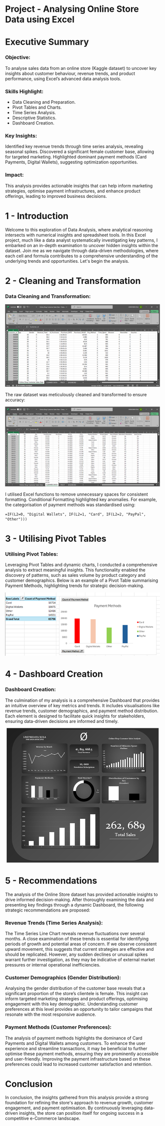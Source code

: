 # Project - Analysing Online Store Data using Excel

# Executive Summary
### Objective:
To analyse sales data from an online store (Kaggle dataset) to uncover key insights about customer behaviour, revenue trends, and product performance, using Excel’s advanced data analysis tools.

### Skills Highlight:
- Data Cleaning and Preparation.
- Pivot Tables and Charts.
- Time Series Analysis.
- Descriptive Statistics.
- Dashboard Creation.

### Key Insights:
Identified key revenue trends through time series analysis, revealing seasonal spikes.
Discovered a significant female customer base, allowing for targeted marketing.
Highlighted dominant payment methods (Card Payments, Digital Wallets), suggesting optimization opportunities.

### Impact:
This analysis provides actionable insights that can help inform marketing strategies, optimise payment infrastructures, and enhance product offerings, leading to improved business decisions.

# 1 - Introduction
Welcome to this exploration of Data Analysis, where analytical reasoning intersects with numerical insights and spreadsheet tools. In this Excel project, much like a data analyst systematically investigating key patterns, I embarked on an in-depth examination to uncover hidden insights within the dataset. Join me as we navigate through data-driven methodologies, where each cell and formula contributes to a comprehensive understanding of the underlying trends and opportunities. Let's begin the analysis.

# 2 - Cleaning and Transformation
### Data Cleaning and Transformation:
<p align="center">
<img src="RAW DATA.png">
</p>

The raw dataset was meticulously cleaned and transformed to ensure accuracy:

<p align="center">
<img src="CLEAN DATA.png">
</p>

I utilised Excel functions to remove unnecessary spaces for consistent formatting. Conditional Formatting highlighted key anomalies. For example, the categorisation of payment methods was standardised using:
```excel
=IF(L2=0, "Digital Wallets", IF(L2=1, "Card", IF(L2=2, "PayPal", "Other")))
```

# 3 - Utilising Pivot Tables
### Utilising Pivot Tables:
Leveraging Pivot Tables and dynamic charts, I conducted a comprehensive analysis to extract meaningful insights. This functionality enabled the discovery of patterns, such as sales volume by product category and customer demographics. Below is an example of a Pivot Table summarising Payment Methods, highlighting trends for strategic decision-making.

<p align="center">
<img src="PAYMENT METHOD.png">
</p>

# 4 - Dashboard Creation
### Dashboard Creation:
The culmination of my analysis is a comprehensive Dashboard that provides an intuitive overview of key metrics and trends. It includes visualisations like revenue trends, customer demographics, and payment method distribution. Each element is designed to facilitate quick insights for stakeholders, ensuring data-driven decisions are informed and timely.

<p align="center">
<img src="DASHBOARD - FINAL.png">
</p>

# 5 - Recommendations
The analysis of the Online Store dataset has provided actionable insights to drive informed decision-making. After thoroughly examining the data and presenting key findings through a dynamic Dashboard, the following strategic recommendations are proposed:

### Revenue Trends (Time Series Analysis):
The Time Series Line Chart reveals revenue fluctuations over several months. A close examination of these trends is essential for identifying periods of growth and potential areas of concern. If we observe consistent upward movement, this suggests that current strategies are effective and should be replicated. However, any sudden declines or unusual spikes warrant further investigation, as they may be indicative of external market pressures or internal operational inefficiencies.

### Customer Demographics (Gender Distribution):
Analysing the gender distribution of the customer base reveals that a significant proportion of the store’s clientele is female. This insight can inform targeted marketing strategies and product offerings, optimising engagement with this key demographic. Understanding customer preferences at this level provides an opportunity to tailor campaigns that resonate with the most responsive audience.

### Payment Methods (Customer Preferences):
The analysis of payment methods highlights the dominance of Card Payments and Digital Wallets among customers. To enhance the user experience and streamline transactions, it may be beneficial to further optimise these payment methods, ensuring they are prominently accessible and user-friendly. Improving the payment infrastructure based on these preferences could lead to increased customer satisfaction and retention.

# Conclusion
In conclusion, the insights gathered from this analysis provide a strong foundation for refining the store's approach to revenue growth, customer engagement, and payment optimisation. By continuously leveraging data-driven insights, the store can position itself for ongoing success in a competitive e-Commerce landscape.
